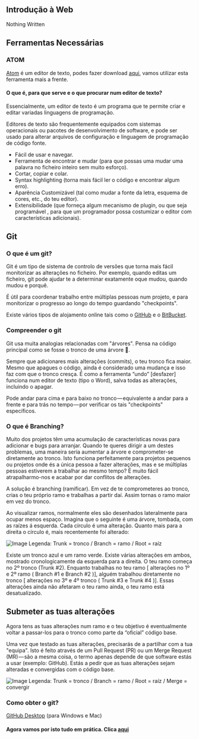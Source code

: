## Introdução à Web

Nothing Written

## Ferramentas Necessárias

### ATOM

[Atom](https://atom.io/) é um editor de texto, podes fazer download [aqui](https://atom.io/), vamos utilizar esta ferramenta mais a frente.

#### O que é, para que serve e o que procurar num editor de texto?

Essencialmente, um editor de texto é um programa que te permite criar e editar variadas linguagens de programação.

Editores de texto são frequentemente equipados com sistemas operacionais ou pacotes de desenvolvimento de software, e pode ser usado para alterar arquivos de configuração e linguagem de programação de código fonte.

- Fácil de usar e navegar.
- Ferramenta de encontrar e mudar (para que possas uma mudar uma palavra no ficheiro inteiro sem muito esforço).
- Cortar, copiar e colar.
- Syntax highlighting (torna mais fácil ler o código e encontrar algum erro).
- Aparência Customizável (tal como mudar a fonte da letra, esquema de cores, etc., do teu editor).
- Extensibilidade (que forneça algum mecanismo de plugin, ou que seja programável , para que um programador possa costumizar o editor com características adicionais).


## Git

### O que é um git?

Git é um tipo de sistema de controlo de versões que torna mais fácil monitorizar as alterações no ficheiro. Por exemplo, quando editas um ficheiro, git pode ajudar te a determinar exatamente oque mudou, quando mudou e porquê.

É útil para coordenar trabalho entre múltiplas pessoas num projeto, e para monitorizar o progresso ao longo do tempo guardando "checkpoints".

Existe vários tipos de alojamento online tais como o [GitHub](https://github.com/) e o [BitBucket](https://bitbucket.org/).

### Compreender o git

Git usa muita analogias relacionadas com "árvores". Pensa na código principal como se fosse o tronco de uma árvore 🎄.

Sempre que adicionares mais alterações (commits), o teu tronco fica maior. Mesmo que apagues o código, ainda é considerado uma mudança e isso faz com que o tronco cresça. É como a ferramenta “undo” [desfazer] funciona num editor de texto (tipo o Word), salva todas as alterações, incluindo o apagar.

Pode andar para cima e para baixo no tronco — equivalente a andar para a frente e para trás no tempo — por verificar os tais "checkpoints" específicos.

### O que é Branching?

Muito dos projetos têm uma acumulação de características novas para adicionar e bugs para arranjar. Quando te queres dirigir a um destes problemas, uma maneira seria aumentar a árvore e comprometer-se diretamente ao tronco. Isto funciona perfeitamente para projetos pequenos ou projetos onde és a única pessoa a fazer alterações, mas e se múltiplas pessoas estiverem a trabalhar ao mesmo tempo? É muito fácil atrapalharmo-nos e acabar por dar conflitos de alterações.

A solução é branching (ramificar). Em vez de te comprometeres ao tronco, crias o teu próprio ramo e trabalhas a partir daí. Assim tornas o ramo maior em vez do tronco.

Ao visualizar ramos, normalmente eles são desenhados lateralmente para ocupar menos espaço. Imagina que o seguinte é uma árvore, tombada, com as raízes á esquerda. Cada círculo é uma alteração. Quanto mais para a direita o círculo é, mais recentemente foi alterado:

  ![Image](/sys-config/images/branching_exemplo1.png)
Legenda: Trunk = tronco / Branch = ramo / Root = raíz

Existe um tronco azul e um ramo verde. Existe várias alterações em ambos, mostrado cronologicamente da esquerda para a direita. O teu ramo começa no 2º tronco (Trunk #2). Enquanto trabalhas no teu ramo [ alterações no 1º e 2º ramo ( Branch #1 e Branch #2 )], alguém trabalhou diretamente no tronco [ alterações no 3º e 4º tronco ( Trunk #3 e Trunk #4 )]. Essas alterações ainda não afetaram o teu ramo ainda, o teu ramo está desatualizado.

## Submeter as tuas alterações

Agora tens as tuas alterações num ramo e o teu objetivo é eventualmente voltar a passar-los para o tronco como parte da “oficial” código base.

Uma vez que testado as tuas alterações, precisarás de a partilhar com a tua "equipa". Isto é feito através de um Pull Request (PR) ou um Merge Request (MR) — são a mesma coisa, o termo apenas depende de que software estás a usar (exemplo: GitHub). Estás a pedir que as tuas alterações sejam alteradas e convergidas com o código base.

  ![Image](/sys-config/images/branching_exemplo2.png)
Legenda: Trunk = tronco / Branch = ramo / Root = raíz / Merge = convergir


### Como obter o git?

[GitHub Desktop](https://desktop.github.com/) (para Windows e Mac)

#### Agora vamos por isto tudo em prática. Clica [aqui](/sys-config/estagiarios/web/hello-drible)
